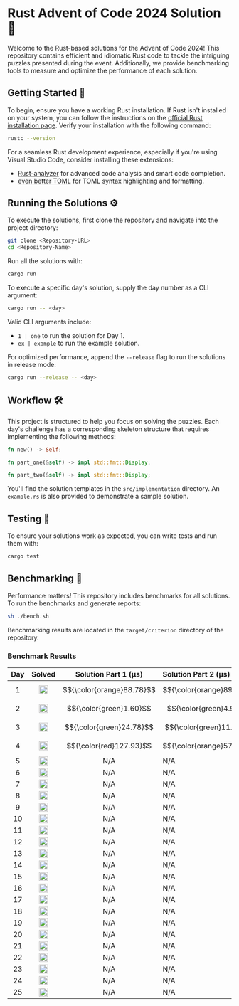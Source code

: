 # Rust Advent of Code 2024 Solution 🦀

Welcome to the Rust-based solutions for the Advent of Code 2024! This repository contains efficient and idiomatic Rust code to tackle the intriguing puzzles presented during the event. Additionally, we provide benchmarking tools to measure and optimize the performance of each solution.

## Getting Started 🚀

To begin, ensure you have a working Rust installation. If Rust isn't installed on your system, you can follow the instructions on the [official Rust installation page](https://www.rust-lang.org/tools/install). Verify your installation with the following command:

```bash
rustc --version
```
For a seamless Rust development experience, especially if you're using Visual Studio Code, consider installing these extensions:

-  [Rust-analyzer](https://marketplace.visualstudio.com/items?itemName=rust-lang.rust-analyzer) for advanced code analysis and smart code completion.
-  [even better TOML](https://marketplace.visualstudio.com/items?itemName=tamasfe.even-better-toml) for TOML syntax highlighting and formatting.

## Running the Solutions ⚙️

To execute the solutions, first clone the repository and navigate into the project directory:

```bash
git clone <Repository-URL>
cd <Repository-Name>
```

Run all the solutions with:

```bash
cargo run
```

To execute a specific day's solution, supply the day number as a CLI argument:

```bash
cargo run -- <day>
```
Valid CLI arguments include:

-  `1 | one` to run the solution for Day 1.
-  `ex | example` to run the example solution.

For optimized performance, append the `--release` flag to run the solutions in release mode:

```bash
cargo run --release -- <day>
```

## Workflow 🛠️

This project is structured to help you focus on solving the puzzles. Each day's challenge has a corresponding skeleton structure that requires implementing the following methods:

```rust
fn new() -> Self;

fn part_one(&self) -> impl std::fmt::Display;

fn part_two(&self) -> impl std::fmt::Display;
```
You'll find the solution templates in the `src/implementation` directory. An `example.rs` is also provided to demonstrate a sample solution.

## Testing 🧪

To ensure your solutions work as expected, you can write tests and run them with:

```bash
cargo test
```

## Benchmarking 💪

Performance matters! This repository includes benchmarks for all solutions. To run the benchmarks and generate reports:

```bash
sh ./bench.sh
```

Benchmarking results are located in the `target/criterion` directory of the repository.


### Benchmark Results

Day  |  Solved                                                                                   |  Solution Part 1 (μs)       |  Solution Part 2 (μs)     
:---:|:-----------------------------------------------------------------------------------------:|:---------------------------:|:--------------------------
1    |  <img src="https://www.rust-lang.org/logos/rust-logo-32x32.png" alt="Rust" width="20" />  |  $${\color{orange}88.78}$$  |  $${\color{orange}89.86}$$
2    |  <img src="https://www.rust-lang.org/logos/rust-logo-32x32.png" alt="Rust" width="20" />  |  $${\color{green}1.60}$$    |  $${\color{green}4.96}$$  
3    |  <img src="https://www.rust-lang.org/logos/rust-logo-32x32.png" alt="Rust" width="20" />  |  $${\color{green}24.78}$$   |  $${\color{green}11.58}$$ 
4    |  <img src="https://www.rust-lang.org/logos/rust-logo-32x32.png" alt="Rust" width="20" />  |  $${\color{red}127.93}$$    |  $${\color{orange}57.82}$$
5    |  <img src="https://www.rust-lang.org/logos/rust-logo-32x32.png" alt="Rust" width="20" />  |  N/A                        |  N/A                      
6    |  <img src="https://www.rust-lang.org/logos/rust-logo-32x32.png" alt="Rust" width="20" />  |  N/A                        |  N/A                      
7    |  <img src="https://www.rust-lang.org/logos/rust-logo-32x32.png" alt="Rust" width="20" />  |  N/A                        |  N/A                      
8    |  <img src="https://www.rust-lang.org/logos/rust-logo-32x32.png" alt="Rust" width="20" />  |  N/A                        |  N/A                      
9    |  <img src="https://www.rust-lang.org/logos/rust-logo-32x32.png" alt="Rust" width="20" />  |  N/A                        |  N/A                      
10   |  <img src="https://www.rust-lang.org/logos/rust-logo-32x32.png" alt="Rust" width="20" />  |  N/A                        |  N/A                      
11   |  <img src="https://www.rust-lang.org/logos/rust-logo-32x32.png" alt="Rust" width="20" />  |  N/A                        |  N/A                      
12   |  <img src="https://www.rust-lang.org/logos/rust-logo-32x32.png" alt="Rust" width="20" />  |  N/A                        |  N/A                      
13   |  <img src="https://www.rust-lang.org/logos/rust-logo-32x32.png" alt="Rust" width="20" />  |  N/A                        |  N/A                      
14   |  <img src="https://www.rust-lang.org/logos/rust-logo-32x32.png" alt="Rust" width="20" />  |  N/A                        |  N/A                      
15   |  <img src="https://www.rust-lang.org/logos/rust-logo-32x32.png" alt="Rust" width="20" />  |  N/A                        |  N/A                      
16   |  <img src="https://www.rust-lang.org/logos/rust-logo-32x32.png" alt="Rust" width="20" />  |  N/A                        |  N/A                      
17   |  <img src="https://www.rust-lang.org/logos/rust-logo-32x32.png" alt="Rust" width="20" />  |  N/A                        |  N/A                      
18   |  <img src="https://www.rust-lang.org/logos/rust-logo-32x32.png" alt="Rust" width="20" />  |  N/A                        |  N/A                      
19   |  <img src="https://www.rust-lang.org/logos/rust-logo-32x32.png" alt="Rust" width="20" />  |  N/A                        |  N/A                      
20   |  <img src="https://www.rust-lang.org/logos/rust-logo-32x32.png" alt="Rust" width="20" />  |  N/A                        |  N/A                      
21   |  <img src="https://www.rust-lang.org/logos/rust-logo-32x32.png" alt="Rust" width="20" />  |  N/A                        |  N/A                      
22   |  <img src="https://www.rust-lang.org/logos/rust-logo-32x32.png" alt="Rust" width="20" />  |  N/A                        |  N/A                      
23   |  <img src="https://www.rust-lang.org/logos/rust-logo-32x32.png" alt="Rust" width="20" />  |  N/A                        |  N/A                      
24   |  <img src="https://www.rust-lang.org/logos/rust-logo-32x32.png" alt="Rust" width="20" />  |  N/A                        |  N/A                      
25   |  <img src="https://www.rust-lang.org/logos/rust-logo-32x32.png" alt="Rust" width="20" />  |  N/A                        |  N/A                      
